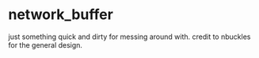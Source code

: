 # network_buffer

just something quick and dirty for messing around with.  credit to nbuckles for the general design.
